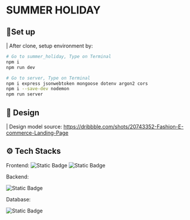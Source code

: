 # SUMMER HOLIDAY

## 🚀Set up

| After clone, setup environment by:
```sh
# Go to summer_holiday, Type on Terminal
npm i
npm run dev
```
```sh
# Go to server, Type on Terminal
npm i express jsonwebtoken mongoose dotenv argon2 cors
npm i --save-dev nodemon
npm run server
```
## 🎨 Design

| Design model source: https://dribbble.com/shots/20743352-Fashion-E-commerce-Landing-Page

## ⚙️ Tech Stacks

Frontend: 
![Static Badge](https://img.shields.io/badge/React-white?style=flat&logo=react&logoColor=white&logoSize=auto&labelColor=%2361DAFB&color=%2361DAFB&cacheSeconds=3600) ![Static Badge](https://img.shields.io/badge/Tailwindcss-white?style=flat&logo=tailwindcss&logoColor=white&logoSize=auto&labelColor=%2306B6D4&color=%2306B6D4&cacheSeconds=3600) 

Backend:

![Static Badge](https://img.shields.io/badge/Nodejs-white?style=flat&logo=nodedotjs&logoColor=white&logoSize=auto&labelColor=%235FA04E&color=%235FA04E&cacheSeconds=3600)


Database:

![Static Badge](https://img.shields.io/badge/MongoDB-white?style=flat&logo=mongodb&logoColor=white&logoSize=auto&labelColor=%2347A248&color=%2347A248&cacheSeconds=3600)


